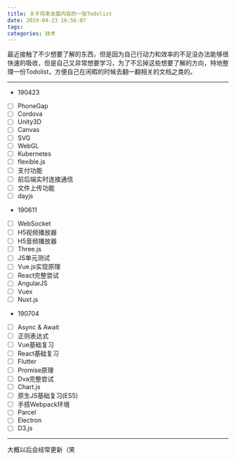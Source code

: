 ```yaml
---
title: 关于将来发展内容的一张Todolist
date: 2019-04-23 16:56:07
tags:
categories: 技术
---
```


最近接触了不少想要了解的东西，但是因为自己行动力和效率的不足没办法能够很快速的吸收，但是自己又非常想要学习，为了不忘掉这些想要了解的方向，特地整理一份Todolist，方便自己在闲暇的时候去翻一翻相关的文档之类的。

<!-- more -->

---

* 190423

- [ ] PhoneGap
- [ ] Cordova
- [ ] Unity3D
- [ ] Canvas
- [ ] SVG
- [ ] WebGL
- [ ] Kubernetes
- [ ] flexible.js
- [ ] 支付功能
- [ ] 前后端实时连接通信
- [ ] 文件上传功能
- [ ] dayjs

* 190611

- [ ] WebSocket
- [ ] H5视频播放器
- [ ] H5音频播放器
- [ ] Three.js
- [ ] JS单元测试
- [ ] Vue.js实现原理
- [ ] React完整尝试
- [ ] AngularJS
- [ ] Vuex
- [ ] Nuxt.js

* 190704

- [ ] Async & Await
- [ ] 正则表达式
- [ ] Vue基础复习
- [ ] React基础复习
- [ ] Flutter
- [ ] Promise原理
- [ ] Dva完整尝试
- [ ] Chart.js
- [ ] 原生JS基础复习(ES5)
- [ ] 手搭Webpack环境
- [ ] Parcel
- [ ] Electron
- [ ] D3.js

---

大概以后会经常更新（笑